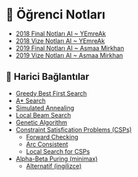# 📕 Öğrenci Notları

<!--YPackage.YGitbookIntegration-tarafından-otomatik-oluşturulmuştur-->

- [2018 Final Notları AI ~ YEmreAk](2018%20Final%20Notlar%C4%B1%20AI%20~%20YEmreAk.pdf)
- [2018 Vize Notları AI ~ YEmreAk](2018%20Vize%20Notlar%C4%B1%20AI%20~%20YEmreAk.pdf)
- [2019 Final Notları AI ~ Asmaa Mirkhan](2019%20Final%20Notlar%C4%B1%20AI%20~%20Asmaa%20Mirkhan.pdf)
- [2019 Vize Notları AI ~ Asmaa Mirkhan](2019%20Vize%20Notlar%C4%B1%20AI%20~%20Asmaa%20Mirkhan.pdf)

<!--YPackage.YGitbookIntegration-tarafından-otomatik-oluşturulmuştur-->

## 🔗 Harici Bağlantılar

- [Greedy Best First Search](https://www.youtube.com/watch?v=A8pmud1Uh0Q)
- [A* Search](https://www.youtube.com/watch?v=6TsL96NAZCo)
- [Simulated Annealing](https://youtu.be/KI6mbqrq03g?t=172)
- [Local Beam Search](https://youtu.be/C_x0qoDf-pc?t=85)
- [Genetic Algorithm](https://youtu.be/gL5iw5cvy0M?t=1143)
- [Constraint Satisfication Problems (CSPs)](https://youtu.be/-Ibg2mjqZgQ?t=247)
  - [Forward Checking](https://youtu.be/-Ibg2mjqZgQ?t=1866)
  - [Arc Consistent](https://youtu.be/-Ibg2mjqZgQ?t=2100)
  - [Local Search for CSPs](https://youtu.be/-Ibg2mjqZgQ?t=2227)
- [Alpha-Beta Puring (minimax)](https://www.youtube.com/watch?v=yo5uok69XyI)
  - [Alternatif (ingilizce)](https://www.youtube.com/watch?v=zp3VMe0Jpf8&t=8s)
